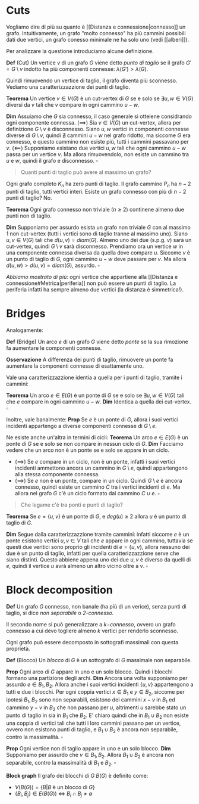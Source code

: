 # Cuts

Vogliamo dire di più su quanto è [[Distanza e connessione|connesso]] un grafo. Intuitivamente, un grafo "molto connesso" ha più cammini possibili dati due vertici, un grafo conesso minimale ne ha solo uno (vedi [[alberi]]). 

Per analizzare la questione introduciamo alcune definizione.

**Def** (Cut) Un vertice $v$ di un grafo $G$ viene detto _punto di taglio_ se il grafo $G' = G\setminus v$ indotto ha più componenti connesse: $\lambda(G') > \lambda(G)$. 

Quindi rimuovendo un vertice di taglio, il grafo diventa più sconnesso. 
Vediamo una caratterizzazzione dei punti di taglio.

**Teorema** Un vertice $v \in V(G)$ è un cut-vertex di $G$ se e solo se $\exists u,w \in V(G)$  diversi da $v$ tali che $v$ compare in ogni cammino $u-w$.

**Dim** Assuiamo che $G$ sia connesso, il caso generale si otteiene considrando ogni componente connessa. 
$(\implies)$ Sia $v \in V(G)$ un cut-vertex, allora per definizione $G \setminus v$ è disconnesso. Siano $u,w$ vertici in componenti connesse diverse di $G\setminus v$, quindi $\nexists$ cammini $u-w$ nel grafo ridotto, ma siccome $G$ era connesso, e questo cammino non esiste più, tutti i cammini passavano per $v$.
$(\impliedby)$ Supponiamo esistano due vertici $u,w$ tali che ogni cammino $u-w$ passa per un vertice $v$. Ma allora rimuovendolo, non esiste un cammino tra $u$ e $w$, quindi il grafo e disconnesso. $\square$ 

>Quanti punti di taglio può avere al massimo un grafo?

Ogni grafo completo $K_n$ ha zero punti di taglio. 
Il grafo cammino $P_n$ ha $n-2$ punti di taglio, tutti vertici interi.
Esiste un grafo connesso con più di $n-2$ punti di taglio? No.

**Teorema** Ogni grafo connesso non triviale ($n\geq 2$) continene almeno due punti non di taglio.

**Dim** Supponiamo per assurdo esista un grafo non triviale $G$ con al massimo $1$ non cut-vertex (tutti i vertici sono di taglio tranne al massimo uno). Siano $u,v \in V(G)$ tali che $d(u,v)=diam(G)$. Almeno uno dei due (s.p.g. $v$) sarà un cut-vertex, quindi $G\setminus v$ sarà disconnesso. Prendiamo ora un vertice $w$ in una componente connessa diversa da quella dove compare $u$. Siccome $v$ è un punto di taglio di $G$, ogni cammino $u-w$ deve passare per $v$. Ma allora 
$d(u,w) > d(u,v) = diam(G)$, assurdo. $\square$

_Abbiamo mostrato di più_: ogni vertice che appartiene alla [[Distanza e connessione#Metrica|periferia]] non può essere un punti di taglio. La periferia infatti ha sempre almeno due vertici (la distanza è simmetrica!).


# Bridges

Analogamente:

**Def** (Bridge) Un arco $e$ di un grafo $G$ viene detto _ponte_ se la sua rimozione fa aumentare le componenti connesse.

**Osservazione** A differenza dei punti di taglio, rimuovere un ponte fa aumentare la componenti connesse di esattamente uno.

Vale una caratterizzazzione identia a quella per i punti di taglio, tramite i cammini:

**Teorema** Un arco $e \in E(G)$ è un ponte di $G$ se e solo se $\exists u,w \in V(G)$ tali che $e$ compare in ogni cammino $u-w$.
**Dim** Identica a quella dei cut-vertex. $\square$

Inoltre, vale banalmente:
**Prop** Se $e$ è un ponte di $G$, allora i suoi vertici incidenti appartengo a diverse componenti connesse di $G\setminus e$.

Ne esiste anche un'altra in termini di cicli:
**Teorema** Un arco $e \in E(G)$ è un ponte di $G$ se e solo se non compare in nessun ciclo di $G$.
**Dim** Facciamo vedere che un arco non è un ponte se e solo se appare in un ciclo.
- $(\implies)$ Se $e$ compare in un ciclo, non è un ponte, infatti i suoi vertici incidenti ammettono ancora un cammino in $G\setminus e$, quindi appartengono alla stessa componente connessa.
- ($\implies$) Se $e$ non è un ponte, compare in un ciclo. Quindi $G \setminus e$ è ancora connesso, quindi esiste un cammino $C$ tra i vertici incidenti di $e$. Ma allora nel grafo $G$ c'è un ciclo formato dal cammino $C \cup {e}$. $\square$

> Che legame c'è tra ponti e punti di taglio? 

**Teorema** Se $e = \{u,v\}$ è un ponte di $G$, e $deg(u)\geq 2$ allora $u$ è un punto di taglio di $G$.

**Dim** Segue dalla caratterizzazzione tramite cammini: infatti siccome $e$ è un ponte esistono vertici $u,v \in V$ tali che $e$ appare in ogni cammino, tuttavia se questi due veritici sono proprio gli incidenti di $e = \{u,v\}$, allora nessuno dei due è un punto di taglio, infatti per quella caratterizzazzione serve che siano distinti. Questo abbiene appena uno dei due $u,v$ è diverso da quelli di $e$, quindi il vertice $u$ avrà almeno un altro vicino oltre a $v$. $\square$



# Block decomposition

**Def** Un grafo $G$ connesso, non banale (ha più di un verice), senza punti di taglio, si dice _non separabile_ o _2-connesso_.

Il secondo nome si può generalizzare a $k-$_connesso_, ovvero un grafo connesso a cui devo togliere almeno $k$ vertici per renderlo sconnesso. 

Ogni grafo può essere decomposto in sottografi massimali con questa proprietà.

**Def** (Blocco) Un _blocco_ di $G$ è un sottografo di $G$ massimale non separabile.

**Prop** Ogni arco di $G$ appare in uno e un solo blocco. Quindi i blocchi formano una partizione degli archi. 
**Dim**  Ancora una volta supponiamo per assurdo $e \in B_1,B_2$. Allora anche i suoi vertici incidenti $\{u,v\}$ appartengono a tutti e due i blocchi. 
Per ogni coppia vertici $x \in B_1$ e $y \in B_2$, siccome per ipotesi $B_1,B_2$ sono non separabili, esistono dei cammini $x-v$ in $B_1$ ed cammino $y-v$ in $B_2$ che non passano per $u$, altrimenti $u$ sarebbe stato un punto di taglio in sia in $B_1$ che $B_2$.
E' chiaro quindi che in $B_1\cup B_2$ non esiste una coppia di vertici tali che tutti i loro cammini passano per un vertice, ovvero non esistono punti di taglio, e $B_1 \cup B_2$ è ancora non separabile, contro la massimalità. $\square$

**Prop** Ogni vertice non di taglio appare in uno e un solo blocco. 
**Dim**  Supponiamo per assurdo che $v \in B_1,B_2$. Allora $B_1 \cup B_2$ è ancora non separabile, contro la massimalità di $B_1$ e $B_2$. $\square$ 

**Block graph** Il grafo dei blocchi di $G$ $B(G)$ è definito come:
- $V(B(G)) = \{B | B \text{ è un blocco di } G\}$
- $\{B_i,B_j\} \in E(B(G))$ $\iff$ $B_i \cap B_j \neq \emptyset$ 
